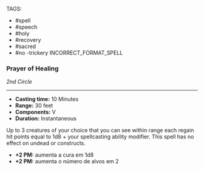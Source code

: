 TAGS:
- #spell
- #speech
- #holy
- #recovery
- #sacred
- #no
-trickery 
INCORRECT_FORMAT_SPELL
### Prayer of Healing
*2nd Circle*
___
- **Casting time:** 10 Minutes
- **Range:** 30 feet
- **Components:** V
- **Duration:** Instantaneous

Up to 3 creatures of your choice that you can see within range each regain hit points equal to 1d8 + your spellcasting ability modifier. This spell has no effect on undead or constructs.

- **+2 PM:** aumenta a cura em 1d8
- **+2 PM:** aumenta o número de alvos em 2
